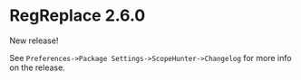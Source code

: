 # RegReplace 2.6.0

New release!

See `Preferences->Package Settings->ScopeHunter->Changelog` for more info on 
the release.
